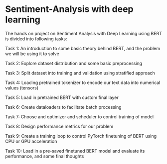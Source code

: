 # Sentiment-Analysis with deep learning

The hands on project on Sentiment Analysis with Deep Learning using BERT is divided into following tasks:

Task 1: An introduction to some basic theory behind BERT, and the problem we will be using it to solve

Task 2: Explore dataset distribution and some basic preprocessing

Task 3: Split dataset into training and validation using stratified approach

Task 4: Loading pretrained tokenizer to encode our text data into numerical values (tensors)

Task 5: Load in pretrained BERT with custom final layer

Task 6: Create dataloaders to facilitate batch processing

Task 7: Choose and optimizer and scheduler to control training of model

Task 8: Design performance metrics for our problem

Task 9: Create a training loop to control PyTorch finetuning of BERT using CPU or GPU acceleration

Task 10: Load in a pre-saved finetuned BERT model and evaluate its performance, and some final thoughts
